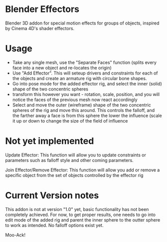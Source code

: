 Blender Effectors
=================

Blender 3D addon for special motion effects for groups of objects, inspired by Cinema 4D's shader effectors.

Usage
=================

- Take any single mesh, use the "Separate Faces" function (splits every face into a new object and re-locates the origin)
- Use "Add Effector". This will seteup drivers and constraints for each of the objects and create an armature rig with circular bone shapes.
- Go into pose mode for the added effector rig, and select the inner (solid) shape of the two concentric spheres
- transform this however you want - rotation, scale, position, and you will notice the faces of the previous mesh now react accordingly
- Select and move the outer (wireframe) shape of the two concentric spheres of the rig and move this around. This controls the falloff, and the farther away a face is from this sphere the lower the influence (scale it up or down to change the size of the field of influence

Not yet implemented
=================

Update Effector: 
This function will allow you to update constraints or parameters such as falloff style and other coming parameters.

Join Effector/Remove Effector:
This function will allow you add or remove a specific object from the set of objects controlled by the effector rig

Current Version notes
=================

This addon is not at version "1.0" yet, basic functionality has not been completely achieved. For now, to get proper results, one needs to go into edit mode of the added rig and parent the inner sphere to the outter sphere to work as intended. No falloff options exist yet.

Moo-Ack!

